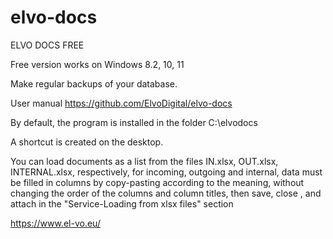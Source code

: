 # elvo-docs
ELVO DOCS FREE

Free version works on Windows 8.2, 10, 11 

Make regular backups of your database.

User manual https://github.com/ElvoDigital/elvo-docs

By default, the program is installed in the folder C:\elvodocs

A shortcut is created on the desktop.

You can load documents as a list from the files IN.xlsx, OUT.xlsx, INTERNAL.xlsx, respectively, for incoming, outgoing and internal, data must be filled in columns by copy-pasting according to the meaning, without changing the order of the columns and column titles, then save, close , and attach in the "Service-Loading from xlsx files" section

https://www.el-vo.eu/
